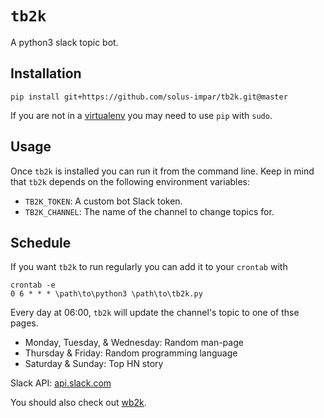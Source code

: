 # `tb2k`

A python3 slack topic bot.

## Installation

```
pip install git+https://github.com/solus-impar/tb2k.git@master
```

If you are not in a [virtualenv] you may need to use `pip` with `sudo`.

## Usage
Once `tb2k` is installed you can run it from the command line. Keep in mind
that `tb2k` depends on the following environment variables:
- `TB2K_TOKEN`: A custom bot Slack token.
- `TB2K_CHANNEL`: The name of the channel to change topics for.

## Schedule
If you want `tb2k` to run regularly you can add it to your `crontab` with
```
crontab -e
0 6 * * * \path\to\python3 \path\to\tb2k.py
```

Every day at 06:00, `tb2k` will update the channel's topic
to one of thse pages.
* Monday, Tuesday, & Wednesday: Random man-page
* Thursday & Friday: Random programming language
* Saturday & Sunday: Top HN story

Slack API: [api.slack.com](https://api.slack.com/)

You should also check out [wb2k].

[wb2k]: https://www.github.com/reillysiemens/wb2k/
[virtualenv]: https://virtualenv.pypa.io/en/stable/
